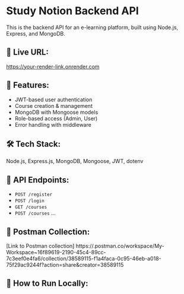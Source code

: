 # Study Notion Backend API

This is the backend API for an e-learning platform, built using Node.js, Express, and MongoDB.

## 🔗 Live URL:
https://your-render-link.onrender.com

## 📂 Features:
- JWT-based user authentication
- Course creation & management
- MongoDB with Mongoose models
- Role-based access (Admin, User)
- Error handling with middleware

## 🛠️ Tech Stack:
Node.js, Express.js, MongoDB, Mongoose, JWT, dotenv

## 🧪 API Endpoints:
- `POST /register`
- `POST /login`
- `GET /courses`
- `POST /courses`
...

## 📮 Postman Collection:
[Link to Postman collection]
https://.postman.co/workspace/My-Workspace~16f89619-2190-45c4-89cc-7c3eef0e4fa6/collection/38589115-f1a4faca-0c95-46eb-a018-75f29ac9244f?action=share&creator=38589115

## 🚀 How to Run Locally:
